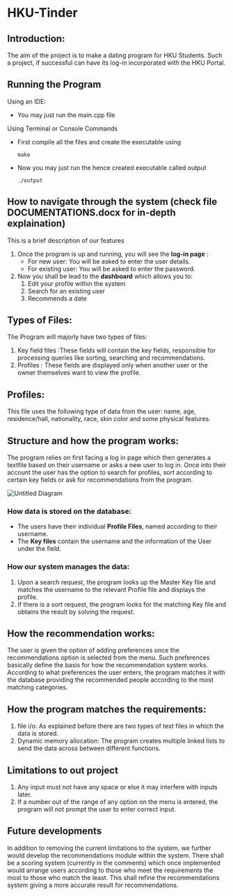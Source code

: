 # HKU-Tinder

## Introduction:
The aim of the project is to make a dating program for HKU Students. Such a project, if successful can have its log-in incorporated with the HKU Portal.

## Running the Program
Using an IDE:
  * You may just run the main.cpp file

Using Terminal or Console Commands
  * First compile all the files and create the executable using
    ```
    make
    ```
  * Now you may just run the hence created executable called output
    ```
    ./output
    ```  
    
## How to navigate through the system (check file DOCUMENTATIONS.docx for in-depth explaination)
This is a brief description of our features
1. Once the program is up and running, you will see the **log-in page** :
   * For new user: You will be asked to enter the user details.
   * For existing user: You will be asked to enter the password.
2. Now you shall be lead to the **dashboard** which allows you to:
   1. Edit your profile within the system
   2. Search for an existing user
   3. Recommends a date
   
## Types of Files:

The Program will majorly have two types of files:

1. Key field files :These fields will contain the key fields, responsible for processing queries like sorting, searching and      recommendations.
2. Profiles : These fields are displayed only when another user or the owner themselves want to view the profile.

## Profiles:

This file uses the following type of data from the user: name, age, residence/hall, nationality, race, skin color and some physical features.

## Structure and how the program works:

The program relies on first facing a log in page which then generates a textfile based on their username or asks a new user to log in. Once into their account the user has the option to search for profiles, sort according to certain key fields or ask for recommendations from the program.

![Untitled Diagram](https://user-images.githubusercontent.com/47697048/55280324-20467e00-535f-11e9-9ecc-33d7dd2ab286.jpg)


### How data is stored on the database:

* The users have their individual **Profile Files**, named according to their username.
* The **Key files** contain the username and the information of the User under the field.


### How our system manages the data:

1. Upon a search request, the program looks up the Master Key file and matches the username to the relevant Profile file and displays the profile.
2. If there is a sort request, the program looks for the matching Key file and obtains the result by solving the request.

## How the recommendation works:

The user is given the option of adding preferences once the recommendations option is selected from the menu. Such preferences basically define the basis for how the recommendation system works. According to what preferences the user enters, the program matches it with the database providing the recommended people according to the most matching categories.

## How the program matches the requirements:

1. file i/o: As explained before there are two types of text files in which the data is stored.
2. Dynamic memory allocation: The program creates multiple linked lists to send the data across between different functions.

## Limitations to out project
1. Any input must not have any space or else it may interfere with inputs later.
2. If a number out of the range of any option on the menu is entered, the program will not prompt the user to enter correct input.

## Future developments
In addition to removing the current limitations to the system, we further would develop the recommendations module within the system. There shall be a scoring system (currently in the comments) which once implemented would arrange users according to those who meet the requirements the most to those who match the least. This shall refine the recommendations system giving a more accurate result for recommendations.

 
